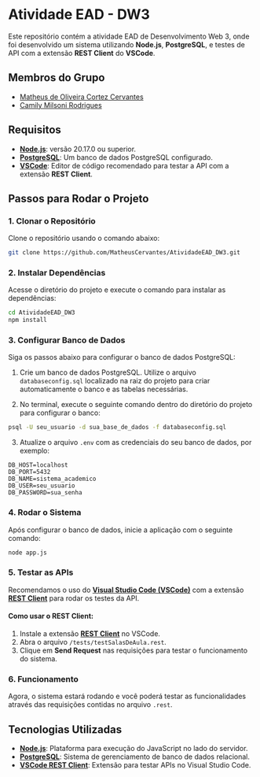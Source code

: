 # Atividade EAD - DW3

Este repositório contém a atividade EAD de Desenvolvimento Web 3, onde foi desenvolvido um sistema utilizando **Node.js**, **PostgreSQL**, e testes de API com a extensão **REST Client** do **VSCode**.

## Membros do Grupo

- [Matheus de Oliveira Cortez Cervantes](https://github.com/MatheusCervantes)
- [Camily Milsoni Rodrigues](https://github.com/camilymilsoni)

## Requisitos

- **[Node.js](https://nodejs.org/en/)**: versão 20.17.0 ou superior.
- **[PostgreSQL](https://www.postgresql.org/download/)**: Um banco de dados PostgreSQL configurado.
- **[VSCode](https://code.visualstudio.com/)**: Editor de código recomendado para testar a API com a extensão **REST Client**.

## Passos para Rodar o Projeto

### 1. Clonar o Repositório

Clone o repositório usando o comando abaixo:

```bash
git clone https://github.com/MatheusCervantes/AtividadeEAD_DW3.git
```

### 2. Instalar Dependências

Acesse o diretório do projeto e execute o comando para instalar as dependências:

```bash
cd AtividadeEAD_DW3
npm install
```

### 3. Configurar Banco de Dados

Siga os passos abaixo para configurar o banco de dados PostgreSQL:

1. Crie um banco de dados PostgreSQL. Utilize o arquivo `databaseconfig.sql` localizado na raiz do projeto para criar automaticamente o banco e as tabelas necessárias.
   
2. No terminal, execute o seguinte comando dentro do diretório do projeto para configurar o banco:

```bash
psql -U seu_usuario -d sua_base_de_dados -f databaseconfig.sql
```

3. Atualize o arquivo `.env` com as credenciais do seu banco de dados, por exemplo:

```env
DB_HOST=localhost
DB_PORT=5432
DB_NAME=sistema_academico
DB_USER=seu_usuario
DB_PASSWORD=sua_senha
```

### 4. Rodar o Sistema

Após configurar o banco de dados, inicie a aplicação com o seguinte comando:

```bash
node app.js
```

### 5. Testar as APIs

Recomendamos o uso do **[Visual Studio Code (VSCode)](https://code.visualstudio.com/)** com a extensão **[REST Client](https://marketplace.visualstudio.com/items?itemName=humao.rest-client)** para rodar os testes da API.

#### Como usar o REST Client:

1. Instale a extensão **[REST Client](https://marketplace.visualstudio.com/items?itemName=humao.rest-client)** no VSCode.
2. Abra o arquivo `/tests/testSalasDeAula.rest`.
3. Clique em **Send Request** nas requisições para testar o funcionamento do sistema.

### 6. Funcionamento

Agora, o sistema estará rodando e você poderá testar as funcionalidades através das requisições contidas no arquivo `.rest`.

## Tecnologias Utilizadas

- **[Node.js](https://nodejs.org/en/)**: Plataforma para execução do JavaScript no lado do servidor.
- **[PostgreSQL](https://www.postgresql.org/download/)**: Sistema de gerenciamento de banco de dados relacional.
- **[VSCode REST Client](https://marketplace.visualstudio.com/items?itemName=humao.rest-client)**: Extensão para testar APIs no Visual Studio Code.

